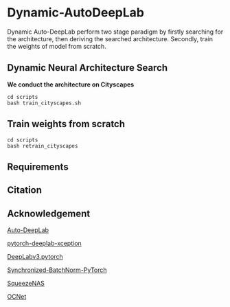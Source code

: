 # Dynamic-AutoDeepLab

Dynamic Auto-DeepLab perform two stage paradigm by firstly searching for the architecture, then deriving the searched architecture. Secondly, train the weights of model from scratch. 
## Dynamic Neural Architecture Search

**We conduct the architecture on Cityscapes**

```
cd scripts
bash train_cityscapes.sh
```

## Train weights from scratch
```
cd scripts
bash retrain_cityscapes
```
## Requirements

## Citation

## Acknowledgement
[Auto-DeepLab](https://github.com/NoamRosenberg/AutoML)

[pytorch-deeplab-xception](https://github.com/jfzhang95/pytorch-deeplab-xception)

[DeepLabv3.pytorch](https://github.com/chenxi116/DeepLabv3.pytorch)

[Synchronized-BatchNorm-PyTorch](https://github.com/vacancy/Synchronized-BatchNorm-PyTorch)

[SqueezeNAS](https://github.com/ashaw596/squeezenas)

[OCNet](https://github.com/PkuRainBow/OCNet.pytorch)

